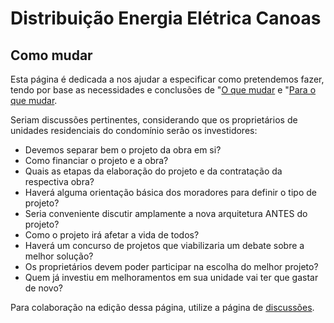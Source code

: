 # Distribuição Energia Elétrica Canoas

## Como mudar

Esta página é dedicada a nos ajudar a especificar como pretendemos fazer, tendo por base as necessidades e conclusões de "[O que mudar](1-o-que-mudar.md) e "[Para o que mudar](2-para-o-que-mudar.md). 

Seriam discussões pertinentes, considerando que os proprietários de unidades residenciais do condomínio serão os investidores:

- Devemos separar bem o projeto da obra em si?
- Como financiar o projeto e a obra?
- Quais as etapas da elaboração do projeto e da contratação da respectiva obra?
- Haverá alguma orientação básica dos moradores para definir o tipo de projeto?
- Seria conveniente discutir amplamente a nova arquitetura ANTES do projeto?
- Como o projeto irá afetar a vida de todos?
- Haverá um concurso de projetos que viabilizaria um debate sobre a melhor solução?
- Os proprietários devem poder participar na escolha do melhor projeto?
- Quem já investiu em melhoramentos em sua unidade vai ter que gastar de novo?

Para colaboração na edição dessa página, utilize a página de [discussões](https://github.com/recreiocanoas/radar/discussions).
